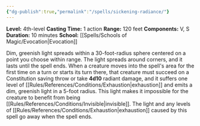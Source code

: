 ```yaml
---
{"dg-publish":true,"permalink":"/spells/sickening-radiance/"}
---
```


**Level:** 4th-level
**Casting Time:** 1 action
**Range:** 120 feet
**Components:** V, S
**Duration:** 10 minutes
**School:** [[Spells/Schools of Magic/Evocation\|Evocation]]

Dim, greenish light spreads within a 30-foot-radius sphere centered on a point you choose within range. The light spreads around corners, and it lasts until the spell ends.
When a creature moves into the spell's area for the first time on a turn or starts its turn there, that creature must succeed on a Constitution saving throw or take **4d10** radiant damage, and it suffers one level of [[Rules/References/Conditions/Exhaustion\|exhaustion]] and emits a dim, greenish light in a 5-foot radius. This light makes it impossible for the creature to benefit from being [[Rules/References/Conditions/Invisible\|invisible]]. The light and any levels of [[Rules/References/Conditions/Exhaustion\|exhaustion]] caused by this spell go away when the spell ends.